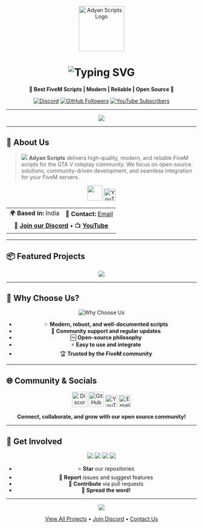 <!-- ...existing code... -->

<p align="center">
  <img src="https://avatars.githubusercontent.com/u/210517571?s=200&v=4" width="120" alt="Adyan Scripts Logo"/>
</p>

<h1 align="center">
  <img src="https://readme-typing-svg.demolab.com?font=Fira+Code&size=36&pause=1000&color=F7971E&center=true&vCenter=true&width=600&lines=Adyan+Scripts;Modern+FiveM+Development;Open+Source+Community" alt="Typing SVG"/>
</h1>

<p align="center">
  <b>🚀 Best FiveM Scripts | Modern | Reliable | Open Source 🚀</b>
</p>

<p align="center">
  <a href="https://discord.gg/kV6QgtHdAZ"><img src="https://img.shields.io/discord/1069930711773097984?label=Discord&logo=discord&style=for-the-badge" alt="Discord"/></a>
  <a href="https://github.com/Adyan-Scripts"><img src="https://img.shields.io/github/followers/Adyan-Scripts?label=Follow&style=for-the-badge" alt="GitHub Followers"/></a>
  <a href="https://www.youtube.com/@adyanscripts"><img src="https://img.shields.io/youtube/channel/subscribers/UCPOnxr4KiYv441UeoiF_0pg?label=YouTube&logo=youtube&style=for-the-badge" alt="YouTube Subscribers"/></a>
</p>

---

<div align="center">
  <img src="https://capsule-render.vercel.app/api?type=waving&color=0:fc466b,100:3f5efb&height=120&section=header&text=Welcome%20to%20Adyan%20Scripts!&fontSize=35&fontAlignY=40"/>
</div>

---

## 🚀 About Us

> <img src="https://img.shields.io/badge/We%20Love-FiveM-43B581?style=flat-square&logo=lua&logoColor=white"/> **Adyan Scripts** delivers high-quality, modern, and reliable FiveM scripts for the GTA V roleplay community. We focus on open-source solutions, community-driven development, and seamless integration for your FiveM servers.

<div align="center">
  <img src="https://skillicons.dev/icons?i=lua,github,discord,html,css" height="40"/>
  <a href="https://www.youtube.com/@adyanscripts"><img src="https://img.shields.io/badge/YouTube-Subscribe-red?style=for-the-badge&logo=youtube" height="32" title="YouTube"/></a>
</div>

<table align="center">
  <tr>
    <td>🌍 <b>Based in:</b> India</td>
    <td>📧 <b>Contact:</b> <a href="mailto:adyanshaikh06@gmail.com">Email</a></td>
  </tr>
  <tr>
    <td colspan="3" align="center">💬 <b><a href="https://discord.gg/kV6QgtHdAZ">Join our Discord</a></b> • 📺 <b><a href="https://www.youtube.com/@adyanscripts">YouTube</a></b></td>
  </tr>
</table>

---

## 📦 Featured Projects

<p align="center">
  <a href="https://github.com/Adyan-Scripts/as-banking">
    <img src="https://github-readme-stats.vercel.app/api/pin/?username=Adyan-Scripts&repo=as-banking&theme=radical"/>
  </a>
</p>

---

## 🌟 Why Choose Us?

<div align="center">
  <img src="https://readme-typing-svg.demolab.com?font=Fira+Code&size=22&pause=1000&color=3f5efb&center=true&vCenter=true&width=600&lines=Modern+%26+Well-Documented;Community+Support;Open+Source+Philosophy;Easy+Integration;Trusted+by+FiveM+Community" alt="Why Choose Us"/>
</div>

<ul align="center">
  <li>✨ <b>Modern, robust, and well-documented scripts</b></li>
  <li>🤝 <b>Community support and regular updates</b></li>
  <li>🆓 <b>Open-source philosophy</b></li>
  <li>⚡ <b>Easy to use and integrate</b></li>
  <li>🏆 <b>Trusted by the FiveM community</b></li>
</ul>

---

## 🌐 Community & Socials

<div align="center">
  <a href="https://discord.gg/kV6QgtHdAZ"><img src="https://skillicons.dev/icons?i=discord" height="40" title="Discord"/></a>
  <a href="https://github.com/Adyan-Scripts"><img src="https://skillicons.dev/icons?i=github" height="40" title="GitHub"/></a>
  <a href="https://www.youtube.com/@adyanscripts"><img src="https://img.shields.io/badge/YouTube-Subscribe-red?style=for-the-badge&logo=youtube" height="32" title="YouTube"/></a>
  <a href="mailto:adyanshaikh06@gmail.com"><img src="https://img.shields.io/badge/Email-Contact-blue?style=for-the-badge&logo=gmail" height="32" title="Email"/></a>
</div>

<p align="center">
  <b>Connect, collaborate, and grow with our open source community!</b>
</p>

---

## 📣 Get Involved

<div align="center">
  <a href="https://github.com/Adyan-Scripts?tab=repositories"><img src="https://img.shields.io/badge/Star-our%20repositories-yellow?style=for-the-badge&logo=github"/></a>
  <a href="https://github.com/Adyan-Scripts/issues"><img src="https://img.shields.io/badge/Report-issues%20%26%20suggest-blue?style=for-the-badge&logo=github"/></a>
  <a href="https://github.com/Adyan-Scripts/pulls"><img src="https://img.shields.io/badge/Contribute-via%20PRs-brightgreen?style=for-the-badge&logo=github"/></a>
  <img src="https://img.shields.io/badge/Spread-the%20word-ff69b4?style=for-the-badge&logo=megaport"/>
</div>

<ul align="center">
  <li>⭐ <b>Star</b> our repositories</li>
  <li>🐛 <b>Report</b> issues and suggest features</li>
  <li>🤝 <b>Contribute</b> via pull requests</li>
  <li>📢 <b>Spread the word!</b></li>
</ul>

---

<div align="center">
  <img src="https://capsule-render.vercel.app/api?type=waving&color=0:fc466b,100:3f5efb&height=100&section=footer"/>
</div>

<p align="center">
  <a href="https://github.com/Adyan-Scripts?tab=repositories">View All Projects</a> •
  <a href="https://discord.gg/kV6QgtHdAZ">Join Discord</a> •
  <a href="mailto:adyanshaikh06@gmail.com">Contact Us</a>
</p>

<!-- ...existing code... -->